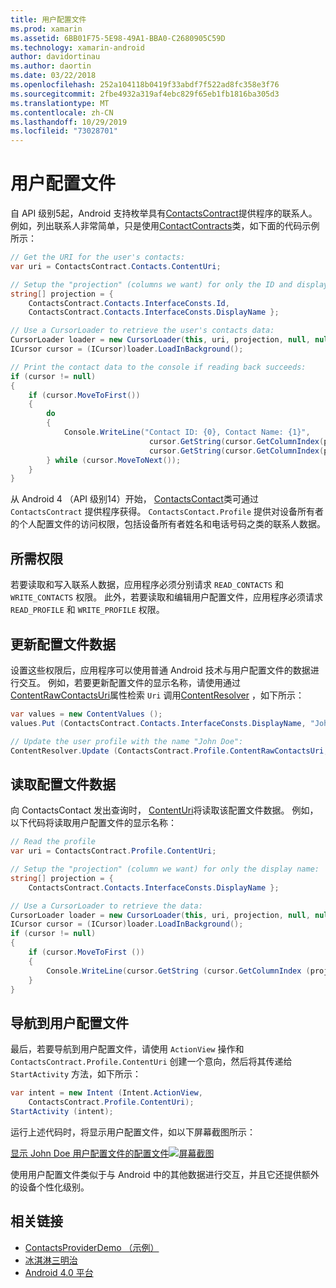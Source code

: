 ```yaml
---
title: 用户配置文件
ms.prod: xamarin
ms.assetid: 6BB01F75-5E98-49A1-BBA0-C2680905C59D
ms.technology: xamarin-android
author: davidortinau
ms.author: daortin
ms.date: 03/22/2018
ms.openlocfilehash: 252a104118b0419f33abdf7f522ad8fc358e3f76
ms.sourcegitcommit: 2fbe4932a319af4ebc829f65eb1fb1816ba305d3
ms.translationtype: MT
ms.contentlocale: zh-CN
ms.lasthandoff: 10/29/2019
ms.locfileid: "73028701"
---
```

# <a name="user-profile"></a>用户配置文件

自 API 级别5起，Android 支持枚举具有[ContactsContract](xref:Android.Provider.ContactsContract)提供程序的联系人。 例如，列出联系人非常简单，只是使用[ContactContracts](xref:Android.Provider.ContactsContract.Contacts)类，如下面的代码示例所示：

```csharp
// Get the URI for the user's contacts:
var uri = ContactsContract.Contacts.ContentUri;

// Setup the "projection" (columns we want) for only the ID and display name:
string[] projection = {
    ContactsContract.Contacts.InterfaceConsts.Id, 
    ContactsContract.Contacts.InterfaceConsts.DisplayName };

// Use a CursorLoader to retrieve the user's contacts data:
CursorLoader loader = new CursorLoader(this, uri, projection, null, null, null);
ICursor cursor = (ICursor)loader.LoadInBackground();

// Print the contact data to the console if reading back succeeds:
if (cursor != null)
{
    if (cursor.MoveToFirst())
    {
        do
        {
            Console.WriteLine("Contact ID: {0}, Contact Name: {1}",
                               cursor.GetString(cursor.GetColumnIndex(projection[0])),
                               cursor.GetString(cursor.GetColumnIndex(projection[1])));
        } while (cursor.MoveToNext());
    }
}
```

从 Android 4 （API 级别14）开始， [ContactsContact](xref:Android.Provider.ContactsContract.Profile)类可通过 `ContactsContract` 提供程序获得。 `ContactsContact.Profile` 提供对设备所有者的个人配置文件的访问权限，包括设备所有者姓名和电话号码之类的联系人数据。

## <a name="required-permissions"></a>所需权限

若要读取和写入联系人数据，应用程序必须分别请求 `READ_CONTACTS` 和 `WRITE_CONTACTS` 权限。
此外，若要读取和编辑用户配置文件，应用程序必须请求 `READ_PROFILE` 和 `WRITE_PROFILE` 权限。

## <a name="updating-profile-data"></a>更新配置文件数据

设置这些权限后，应用程序可以使用普通 Android 技术与用户配置文件的数据进行交互。 例如，若要更新配置文件的显示名称，请使用通过[ContentRawContactsUri](xref:Android.Provider.ContactsContract.Profile.ContentRawContactsUri)属性检索 `Uri` 调用[ContentResolver](xref:Android.Content.ContentResolver.Update*) ，如下所示：

```csharp
var values = new ContentValues ();
values.Put (ContactsContract.Contacts.InterfaceConsts.DisplayName, "John Doe");

// Update the user profile with the name "John Doe":
ContentResolver.Update (ContactsContract.Profile.ContentRawContactsUri, values, null, null);
```

## <a name="reading-profile-data"></a>读取配置文件数据

向 ContactsContact 发出查询时， [ContentUri](xref:Android.Provider.ContactsContract.Profile.ContentUri)将读取该配置文件数据。 例如，以下代码将读取用户配置文件的显示名称：

```csharp
// Read the profile
var uri = ContactsContract.Profile.ContentUri;

// Setup the "projection" (column we want) for only the display name:
string[] projection = {
    ContactsContract.Contacts.InterfaceConsts.DisplayName };

// Use a CursorLoader to retrieve the data:
CursorLoader loader = new CursorLoader(this, uri, projection, null, null, null);
ICursor cursor = (ICursor)loader.LoadInBackground();
if (cursor != null)
{
    if (cursor.MoveToFirst ())
    {
        Console.WriteLine(cursor.GetString (cursor.GetColumnIndex (projection [0])));
    }
}
```

## <a name="navigating-to-the-user-profile"></a>导航到用户配置文件

最后，若要导航到用户配置文件，请使用 `ActionView` 操作和 `ContactsContract.Profile.ContentUri` 创建一个意向，然后将其传递给 `StartActivity` 方法，如下所示：

```csharp
var intent = new Intent (Intent.ActionView,
    ContactsContract.Profile.ContentUri);
StartActivity (intent);
```

运行上述代码时，将显示用户配置文件，如以下屏幕截图所示：

[显示 John Doe 用户配置文件的配置文件![屏幕截图](user-profile-images/01-profile-screen-sml.png)](user-profile-images/01-profile-screen.png#lightbox)

使用用户配置文件类似于与 Android 中的其他数据进行交互，并且它还提供额外的设备个性化级别。

## <a name="related-links"></a>相关链接

- [ContactsProviderDemo （示例）](https://docs.microsoft.com/samples/xamarin/monodroid-samples/contactsproviderdemo)
- [冰淇淋三明治](https://www.android.com/about/ice-cream-sandwich/)
- [Android 4.0 平台](https://developer.android.com/sdk/android-4.0.html)
